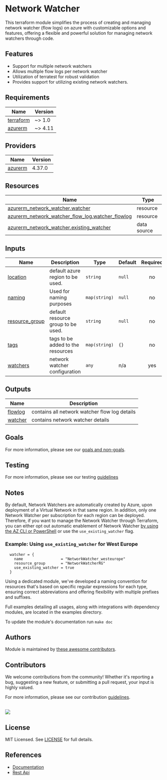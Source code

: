 # Network Watcher

This terraform module simplifies the process of creating and managing network watcher (flow logs) on azure with customizable options and features, offering a flexible and powerful solution for managing network watchers through code.

## Features

- Support for multiple network watchers
- Allows multiple flow logs per network watcher
- Utilization of terratest for robust validation
- Provides support for utilizing existing network watchers.

<!-- BEGIN_TF_DOCS -->
## Requirements

| Name | Version |
|------|---------|
| <a name="requirement_terraform"></a> [terraform](#requirement\_terraform) | ~> 1.0 |
| <a name="requirement_azurerm"></a> [azurerm](#requirement\_azurerm) | ~> 4.11 |

## Providers

| Name | Version |
|------|---------|
| <a name="provider_azurerm"></a> [azurerm](#provider\_azurerm) | 4.37.0 |

## Resources

| Name | Type |
|------|------|
| [azurerm_network_watcher.watcher](https://registry.terraform.io/providers/hashicorp/azurerm/latest/docs/resources/network_watcher) | resource |
| [azurerm_network_watcher_flow_log.watcher_flowlog](https://registry.terraform.io/providers/hashicorp/azurerm/latest/docs/resources/network_watcher_flow_log) | resource |
| [azurerm_network_watcher.existing_watcher](https://registry.terraform.io/providers/hashicorp/azurerm/latest/docs/data-sources/network_watcher) | data source |

## Inputs

| Name | Description | Type | Default | Required |
|------|-------------|------|---------|:--------:|
| <a name="input_location"></a> [location](#input\_location) | default azure region to be used. | `string` | `null` | no |
| <a name="input_naming"></a> [naming](#input\_naming) | Used for naming purposes | `map(string)` | `null` | no |
| <a name="input_resource_group"></a> [resource\_group](#input\_resource\_group) | default resource group to be used. | `string` | `null` | no |
| <a name="input_tags"></a> [tags](#input\_tags) | tags to be added to the resources | `map(string)` | `{}` | no |
| <a name="input_watchers"></a> [watchers](#input\_watchers) | network watcher configuration | `any` | n/a | yes |

## Outputs

| Name | Description |
|------|-------------|
| <a name="output_flowlog"></a> [flowlog](#output\_flowlog) | contains all network watcher flow log details |
| <a name="output_watcher"></a> [watcher](#output\_watcher) | contains network watcher details |
<!-- END_TF_DOCS -->

## Goals

For more information, please see our [goals and non-goals](./GOALS.md).

## Testing

For more information, please see our testing [guidelines](./TESTING.md)

## Notes

By default, Network Watchers are automatically created by Azure, upon deployment of a Virtual Network in that same region. In addition, only one Network Watcher per subscription for each region can be deployed. Therefore, if you want to manage the Network Watcher through Terraform, you can either opt out automatic enablement of Network Watcher [by using the AZ CLI or PowerShell](https://learn.microsoft.com/en-us/azure/network-watcher/network-watcher-create?tabs=portal#opt-out-of-network-watcher-automatic-enablement) or use the `use_existing_watcher` flag.

### Example: Using `use_existing_watcher` for West Europe

```hcl
  watcher = {
    name                 = "NetworkWatcher_westeurope"
    resource_group       = "NetworkWatcherRG"
    use_existing_watcher = true
  }
```

Using a dedicated module, we've developed a naming convention for resources that's based on specific regular expressions for each type, ensuring correct abbreviations and offering flexibility with multiple prefixes and suffixes.

Full examples detailing all usages, along with integrations with dependency modules, are located in the examples directory.

To update the module's documentation run `make doc`

## Authors

Module is maintained by [these awesome contributors](https://github.com/cloudnationhq/terraform-azure-nw/graphs/contributors).

## Contributors

We welcome contributions from the community! Whether it's reporting a bug, suggesting a new feature, or submitting a pull request, your input is highly valued.

For more information, please see our contribution [guidelines](./CONTRIBUTING.md). <br><br>

<a href="https://github.com/cloudnationhq/terraform-azure-nw/graphs/contributors">
  <img src="https://contrib.rocks/image?repo=cloudnationhq/terraform-azure-nw" />
</a>

## License

MIT Licensed. See [LICENSE](./LICENSE) for full details.

## References

- [Documentation](https://learn.microsoft.com/en-us/azure/network-watcher/network-watcher-overview)
- [Rest Api](https://learn.microsoft.com/en-us/rest/api/network-watcher/)
